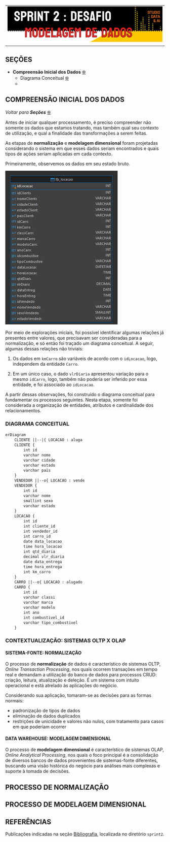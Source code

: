 #

||
|---|
|![Banner](/assets/banner-sprint2-desafio.png)|
||

## SEÇÕES

-  **Compreensão Inicial dos Dados** [֍]()
   - Diagrama Conceitual [֍]()
   -


## COMPREENSÃO INICIAL DOS DADOS

*Voltar para **Seções*** [֍]()

Antes de iniciar qualquer processamento, é preciso compreender não somente os dados que estamos tratando, mas também qual seu contexto de utilização, e qual a finalidade das transformações a serem feitas.

As etapas de **normalização** e **modelagem dimensional** foram projetadas considerando o sistema em que esses dados seriam encontrados e quais tipos de ações seriam aplicadas em cada contexto.

Primeiramente, observemos os dados em seu estado bruto.

![Dados Raw](../evidencias/1-concessionaria-original.png)

Por meio de explorações iniciais, foi possível identificar algumas relações já presentes entre valores, que precisavam ser consideradas para a normalização, e só então foi traçado um diagrama conceitual. A seguir, algumas dessas relações não triviais:

1. Os dados em `kmCarro` são variáveis de acordo com o `idLocacao`, logo, independem da entidade `Carro`.

2. Em um único caso, o dado `vlrDiaria` apresentou variação para o mesmo `idCarro`, logo, também não poderia ser inferido por essa entidade, e foi associado ao `idLocacao`.

A partir dessas observações, foi construído o diagrama conceitual para fundamentar os processos seguintes. Nesta etapa, somente foi considerada a organização de entidades, atributos e cardinalidade dos relacionamentos.

### DIAGRAMA CONCEITUAL

[//]: # (Caso não possua suporte para mermaid, sugiro abrir no site do GitHub para visualizar o grafo a seguir ou instalar extensão compatível)

```mermaid
erDiagram
    CLIENTE ||--|{ LOCACAO : aluga
    CLIENTE {
        int id
        varchar nome
        varchar cidade
        varchar estado
        varchar pais
    }
    VENDEDOR ||--o{ LOCACAO : vende
    VENDEDOR {
        int id
        varchar nome
        smallint sexo
        varchar estado
    }
    LOCACAO {
        int id
        int cliente_id
        int vendedor_id
        int carro_id
        date data_locacao
        time hora_locacao
        int qtd_diaria
        decimal vlr_diaria
        date data_entrega
        time hora_entrega
        int km_carro
    }
    CARRO ||--o{ LOCACAO : alugado
    CARRO {
        int id
        varchar classi
        varchar marca
        varchar modelo
        int ano
        int combustivel_id
        varchar tipo_combustivel
    }
```

### CONTEXTUALIZAÇÃO: SISTEMAS OLTP X OLAP

#### SISTEMA-FONTE: NORMALIZAÇÃO

O processo de **normalização** de dados é característico de sistemas OLTP, *Online Transaction Processing*, nos quais ocorrem transações em tempo real e demandam a utilização do banco de dados para processos CRUD: criação, leitura, atualização e deleção. É um sistema com intuito operacional e está atrelado às aplicações do negócio.

Considerando sua aplicação, tomaram-se as decisões para as formas normais:

- padronização de tipos de dados
- eliminação de dados duplicados
- restrições de unicidade e valores não nulos, com tratamento para casos em que poderiam ocorrer

#### DATA WAREHOUSE: MODELAGEM DIMENSIONAL

O processo de **modelagem dimensional** é característico de sistemas OLAP, *Online Analytical Processing*, nos quais o foco principal é a consolidação de diversos bancos de dados provenientes de sistemas-fonte diferentes, buscando uma visão histórica do negócio para análises mais complexas e suporte à tomada de decisões.

## PROCESSO DE NORMALIZAÇÃO

## PROCESSO DE MODELAGEM DIMENSIONAL

## REFERÊNCIAS

Publicações indicadas na seção [Bibliografia](https://github.com/jqln-vc/compass-academy/blob/main/sprint2/README.md#bibliografia), localizada no diretório `sprint2`.